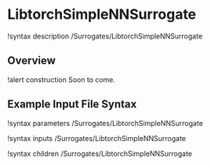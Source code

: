 # LibtorchSimpleNNSurrogate

!syntax description /Surrogates/LibtorchSimpleNNSurrogate

## Overview

!alert construction
Soon to come.

## Example Input File Syntax

!syntax parameters /Surrogates/LibtorchSimpleNNSurrogate

!syntax inputs /Surrogates/LibtorchSimpleNNSurrogate

!syntax children /Surrogates/LibtorchSimpleNNSurrogate
